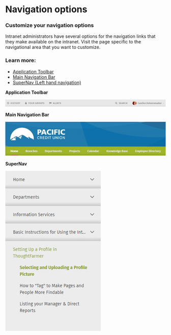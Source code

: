 # Navigation options

### Customize your navigation options

Intranet administrators have several options for the navigation links that they make available on the intranet. Visit the page specific to the navigational area that you want to customize.

### Learn more:

* [Application Toolbar](../../../using-thoughtfarmer/basic-features/application-toolbar.md)
* [Main Navigation Bar](main-navigation-bar.md)
* [SuperNav \(Left hand navigation\)](supernav-setting.md)

**Application Toolbar**

![](../../../.gitbook/assets/1%20%2868%29.png)

**Main Navigation Bar**

![](../../../.gitbook/assets/asd%20%281%29.jpg)

**SuperNav**

![](../../../.gitbook/assets/aaa%20%283%29.jpg)



